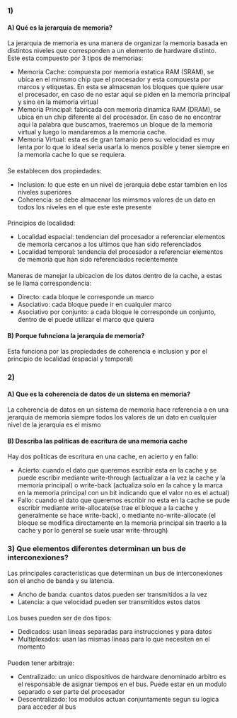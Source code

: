 ### 1)
#### A) Qué es la jerarquía de memoria?
La jerarquia de memoria es una manera de organizar la memoria basada en distintos niveles que corresponden a un elemento de hardware distinto. Este esta compuesto por 3 tipos de memorias:
- Memoria Cache: compuesta por memoria estatica RAM (SRAM), se ubica en el mimsmo chip que el procesador y esta compuesta por marcos y etiquetas. En esta se almacenan los bloques que quiere usar el procesador, en caso de no estar aqui se piden en la memoria principal y sino en la memoria virtual
- Memoria Principal: fabricada con memoria dinamica RAM (DRAM), se ubica en un chip diferente al del procesador. En caso de no encontrar aqui la palabra que buscamos, traeremos un bloque de la memoria virtual y luego lo mandaremos a la memoria cache.
- Memoria Virtual: esta es de gran tamanio pero su velocidad es muy lenta por lo que lo ideal seria usarla lo menos posible y tener siempre en la memoria cache lo que se requiera.
####
Se establecen dos propiedades:
- Inclusion: lo que este en un nivel de jerarquia debe estar tambien en los niveles superiores
- Coherencia: se debe almacenar los mimsmos valores de un dato en todos los niveles en el que este este presente
####
Principios de localidad:
- Localidad espacial: tendencian del procesador a referenciar elementos de memoria cercanos a los ultimos que han sido referenciados
- Localidad temporal: tendencia del procesador a referenciar elementos de memoria que han sido referenciados recientemente
####
Maneras de manejar la ubicacion de los datos dentro de la cache, a estas se le llama correspondencia:
- Directo: cada bloque le corresponde un marco
- Asociativo: cada bloque puede ir en cualquier marco
- Asociativo por conjunto: a cada bloque le corresponde un conjunto, dentro de el puede utilizar el marco que quiera
#### B) Porque fuhnciona la jerarquia de memoria?
Esta funciona por las propiedades de coherencia e inclusion y por el principio de localidad (espacial y temporal)

### 2)
#### A) Que es la coherencia de datos de un sistema en memoria?
La coherencia de datos en un sistema de memoria hace referencia a en una jerarquia de memoria siempre todos los valores de un dato en cualquier nivel de la jerarquia es el mismo

#### B) Describa las politicas de escritura de una memoria cache
Hay dos politicas de escritura en una cache, en acierto y en fallo:
- Acierto: cuando el dato que queremos escribir esta en la cache y se puede escribir mediante write-through (actualizar a la vez la cache y la memoria principal) o write-back (actualiza solo en la cahce y la marca en la memoria principal con un bit indicando que el valor no es el actual)
- Fallo: cuando el dato que queremos escribir no esta en la cache se pude escribir mediante write-allocate(se trae el bloque a la cache y generalmente se hace write-back), o mediante no-write-allocate (el bloque se modifica directamente en la memoria principal sin traerlo a la cache y por lo general se suele usar write-through)

### 3) Que elementos diferentes determinan un bus de interconexiones?
Las principales caracteristicas que determinan un bus de interconexiones son el ancho de banda y su latencia.
- Ancho de banda: cuantos datos pueden ser transmitidos a la vez
- Latencia: a que velocidad pueden ser transmitidos estos datos
####
Los buses pueden ser de dos tipos:
- Dedicados: usan lineas separadas para instrucciones y para datos 
- Multiplexados: usan las mismas lineas para lo que necesiten en el momento
####
Pueden tener arbitraje:
- Centralizado: un unico dispositivos de hardware denominado arbitro es el responsable de asignar tiempos en el bus. Puede estar en un modulo separado o ser parte del procesador
- Descentralizado: los modulos actuan conjuntamente segun su logica para acceder al bus 

